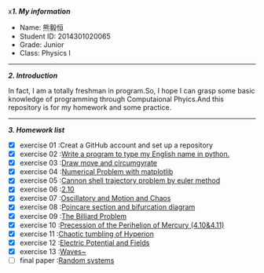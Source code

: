 x***1. My information***
 
 - Name: 熊毅恒
 - Student ID: 2014301020065
 - Grade: Junior 
 - Class: Physics I

----------
***2. Introduction***

In fact, I am a totally freshman in program.So, I hope I can grasp some basic knowledge of programming through Computaional Phyics.And this repository is for my homework and some practice.



----------


***3. Homework list***

- [x] exercise 01 :Creat a GitHub account and set up a repository
- [x] exercise 02 :[Write a program to type my English name in python.](https://www.zybuluo.com/bigeorge/note/504461)
- [x] exercise 03 :[Draw move and circumgyrate](https://www.zybuluo.com/bigeorge/note/513290)
- [x] exercise 04 :[Numerical Problem with matplotlib](https://www.zybuluo.com/bigeorge/note/526011)
- [x] exercise 05 :[Cannon shell trajectory problem by euler method](https://www.zybuluo.com/bigeorge/note/534093)
- [x] exercise 06 :[2.10](https://www.zybuluo.com/bigeorge/note/542385)
- [x] exercise 07 :[Oscillatory and Motion and Chaos](https://www.zybuluo.com/bigeorge/note/550592)
- [x] exercise 08 :[Poincare section and bifurcation diagram](https://www.zybuluo.com/bigeorge/note/563449)
- [x] exercise 09 :[The Billiard Problem](http://www.jianshu.com/p/396f3210261e)
- [x] exercise 10 :[Precession of the Perihelion of Mercury (4.10&4.11)](https://www.zybuluo.com/bigeorge/note/581815)
- [x] exercise 11 :[Chaotic tumbling of Hyperion](https://www.zybuluo.com/bigeorge/note/590076)
- [x] exercise 12 :[Electric Potential and Fields](https://www.zybuluo.com/bigeorge/note/597891)
- [x] exercise 13 :[Waves~](https://www.zybuluo.com/bigeorge/note/498781)
- [ ] final paper :[Random systems](https://www.zybuluo.com/bigeorge/note/624918)
